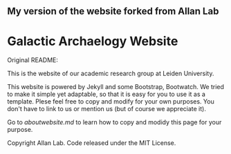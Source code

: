 ## My version of the website forked from Allan Lab

# Galactic Archaelogy Website

Original README:

This is the website of our academic research group at Leiden University.

This website is powered by Jekyll and some Bootstrap, Bootwatch. We tried to make it simple yet adaptable, so that it is easy for you to use it as a template. Plese feel free to copy and modify for your own purposes.  You don't have to link to us or mention us (but of course we appreciate it).

Go to *aboutwebsite.md*  to learn how to copy and modidy this page for your purpose. 


Copyright Allan Lab. Code released under the MIT License.

